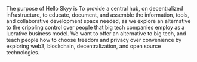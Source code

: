 <p>The purpose of Hello Skyy is To provide a central hub, on decentralized infrastructure, to educate, document, and assemble the information, tools, and collaborative development space needed, as we explore an alternative to the crippling control over people that big tech companies employ as a lucrative business model. We want to offer an alternative to big tech, and teach people how to choose freedom and privacy over convenience by exploring web3, blockchain, decentralization, and open source technologies.</p>
